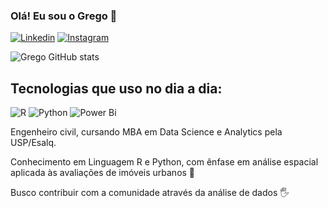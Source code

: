### Olá! Eu sou o Grego 🤝

[![Linkedin](https://img.shields.io/badge/LinkedIn-0077B5?style=for-the-badge&logo=linkedin&logoColor=white)](https://www.linkedin.com/in/jlgrego/)
[![Instagram](https://img.shields.io/badge/Instagram-E4405F?style=for-the-badge&logo=instagram&logoColor=white)](https://www.instagram.com/jlgrego/)

![Grego GitHub stats](https://github-readme-stats.vercel.app/api?username=jlgrego&show_icons=true&theme=merko)

## Tecnologias que uso no dia a dia:

![R](https://img.shields.io/badge/R-276DC3?style=for-the-badge&logo=r&logoColor=white)
![Python](https://img.shields.io/badge/Python-14354C?style=for-the-badge&logo=python&logoColor=white)
![Power Bi](https://img.shields.io/badge/power_bi-F2C811?style=for-the-badge&logo=powerbi&logoColor=black)

Engenheiro civil, cursando MBA em Data Science e Analytics pela USP/Esalq. 

Conhecimento em Linguagem R e Python, com ênfase em análise espacial aplicada às avaliações de imóveis urbanos 🏡 

Busco contribuir com a comunidade através da análise de dados 🖐️
